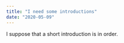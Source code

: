 ```yaml
---
title: "I need some introductions"
date: "2020-05-09"
---
```


I suppose that a short introduction is in order. 